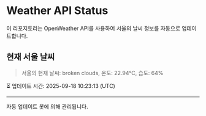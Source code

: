 
# Weather API Status

이 리포지토리는 OpenWeather API를 사용하여 서울의 날씨 정보를 자동으로 업데이트합니다.

## 현재 서울 날씨
> 서울의 현재 날씨: broken clouds, 온도: 22.94°C, 습도: 64%

⏳ 업데이트 시간: 2025-09-18 10:23:13 (UTC)

---
자동 업데이트 봇에 의해 관리됩니다.
